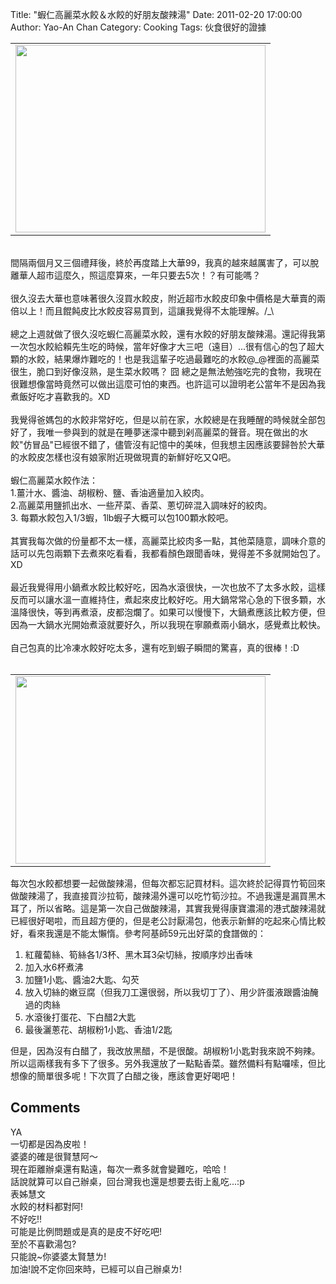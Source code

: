 Title: "蝦仁高麗菜水餃＆水餃的好朋友酸辣湯"
Date: 2011-02-20 17:00:00
Author: Yao-An Chan
Category: Cooking
Tags: 伙食很好的證據


<div class='post'>
<center><table style="width: auto;"><tbody><tr><td><a href="https://picasaweb.google.com/lh/photo/3KlIgEzOI2K5u7FfSiaXfQ?feat=embedwebsite"><img height="300" src="https://lh4.googleusercontent.com/_mvtDPM7iODU/TVsQmsX-hNI/AAAAAAAAJsE/dHLnBYJy_QE/s400/P1010500.jpg" width="400" /></a></td></tr></tbody></table></center><br />間隔兩個月又三個禮拜後，終於再度踏上大華99，我真的越來越厲害了，可以脫離華人超市這麼久，照這麼算來，一年只要去5次！？有可能嗎？<br /><br />很久沒去大華也意味著很久沒買水餃皮，附近超市水餃皮印象中價格是大華賣的兩倍以上！而且餛飩皮比水餃皮容易買到，這讓我覺得不太能理解。/_\<br /><br />總之上週就做了很久沒吃蝦仁高麗菜水餃，還有水餃的好朋友酸辣湯。還記得我第一次包水餃給賴先生吃的時候，當年好像才大三吧（遠目）...很有信心的包了超大顆的水餃，結果爆炸難吃的！也是我這輩子吃過最難吃的水餃@_@裡面的高麗菜很生，脆口到好像沒熟，是生菜水餃嗎？ 囧 總之是無法勉強吃完的食物，我現在很難想像當時竟然可以做出這麼可怕的東西。也許這可以證明老公當年不是因為我煮飯好吃才喜歡我的。XD<br /><br />我覺得爸媽包的水餃非常好吃，但是以前在家，水餃總是在我睡醒的時候就全部包好了，我唯一參與到的就是在睡夢迷濛中聽到剁高麗菜的聲音。現在做出的水餃"仿冒品"已經很不錯了，儘管沒有記憶中的美味，但我想主因應該要歸咎於大華的水餃皮怎樣也沒有娘家附近現做現賣的新鮮好吃又Q吧。<br /><br />蝦仁高麗菜水餃作法：<br />1.薑汁水、醬油、胡椒粉、鹽、香油適量加入絞肉。<br />2.高麗菜用鹽抓出水、一些芹菜、香菜、蔥切碎混入調味好的絞肉。<br />3. 每顆水餃包入1/3蝦，1lb蝦子大概可以包100顆水餃吧。<br /><br />其實我每次做的份量都不太一樣，高麗菜比絞肉多一點，其他菜隨意，調味介意的話可以先包兩顆下去煮來吃看看，我都看顏色跟聞香味，覺得差不多就開始包了。XD<br /><br />最近我覺得用小鍋煮水餃比較好吃，因為水滾很快，一次也放不了太多水餃，這樣反而可以讓水溫一直維持住，煮起來皮比較好吃。用大鍋常常心急的下很多顆，水溫降很快，等到再煮滾，皮都泡爛了。如果可以慢慢下，大鍋煮應該比較方便，但因為一大鍋水光開始煮滾就要好久，所以我現在寧願煮兩小鍋水，感覺煮比較快。<br /><br />自己包真的比冷凍水餃好吃太多，還有吃到蝦子瞬間的驚喜，真的很棒！:D<br /><br /><center><table style="width: auto;"><tbody><tr><td><a href="https://picasaweb.google.com/lh/photo/WrMEPksSUF6UKa6KAzshCA?feat=embedwebsite"><img height="300" src="https://lh6.googleusercontent.com/_mvtDPM7iODU/TVsQiltY0_I/AAAAAAAAJsA/XYv2ZsP2m5A/s400/P1010497.jpg" width="400" /></a></td></tr></tbody></table></center>每次包水餃都想要一起做酸辣湯，但每次都忘記買材料。這次終於記得買竹筍回來做酸辣湯了，我直接買沙拉筍，酸辣湯外還可以吃竹筍沙拉。不過我還是漏買黑木耳了，所以省略。這是第一次自己做酸辣湯，其實我覺得康寶濃湯的港式酸辣湯就已經很好喝啦，而且超方便的，但是老公討厭湯包，他表示新鮮的吃起來心情比較好，看來我還是不能太懶惰。參考阿基師59元出好菜的食譜做的：<br /><ol><li>紅蘿蔔絲、筍絲各1/3杯、黑木耳3朵切絲，按順序炒出香味</li><li>加入水6杯煮沸</li><li>加鹽1小匙、醬油2大匙、勾芡</li><li>放入切絲的嫩豆腐（但我刀工還很弱，所以我切丁了）、用少許蛋液跟醬油醃過的肉絲</li><li>水滾後打蛋花、下白醋2大匙</li><li>最後灑蔥花、胡椒粉1小匙、香油1/2匙</li></ol>但是，因為沒有白醋了，我改放黑醋，不是很酸。胡椒粉1小匙對我來說不夠辣。所以這兩樣我有多下了很多。另外我還放了一點點香菜。雖然備料有點囉嗦，但比想像的簡單很多呢！下次買了白醋之後，應該會更好喝吧！</div>
<h2>Comments</h2>
<div class='comments'>
<div class='comment'>
<div class='author'>YA</div>
<div class='content'>
一切都是因為皮啦！<br />婆婆的確是很賢慧阿～<br />現在距離辦桌還有點遠，每次一煮多就會變難吃，哈哈！<br />話說就算可以自己辦桌，回台灣我也還是想要去街上亂吃...:p</div>
</div>
<div class='comment'>
<div class='author'>表姊慧文</div>
<div class='content'>
水餃的材料都對阿!<br />不好吃!!<br />可能是比例問題或是真的是皮不好吃吧!<br />至於不喜歡湯包?<br />只能說~你婆婆太賢慧ㄌ!<br />加油!說不定你回來時，已經可以自己辦桌ㄌ!</div>
</div>
</div>
